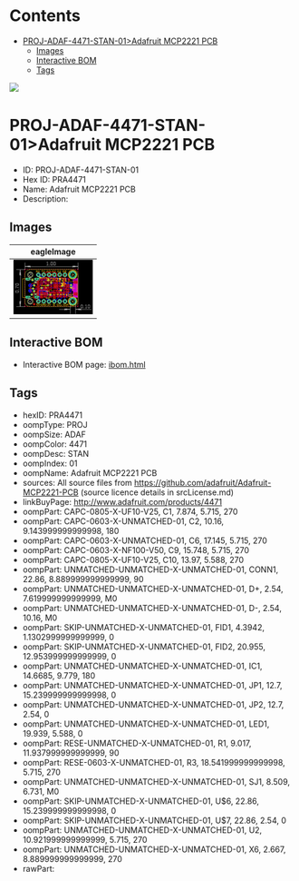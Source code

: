 



Contents
========

* [PROJ-ADAF-4471-STAN-01>Adafruit MCP2221 PCB](#proj-adaf-4471-stan-01adafruit-mcp2221-pcb)
	* [Images](#images)
	* [Interactive BOM](#interactive-bom)
	* [Tags](#tags)
  
![][im]
# PROJ-ADAF-4471-STAN-01>Adafruit MCP2221 PCB

- ID: PROJ-ADAF-4471-STAN-01
- Hex ID: PRA4471
- Name: Adafruit MCP2221 PCB
- Description: 

## Images
  
  

|eagleImage|
| :---: |
|[![eagleImage](eagleImage_140.png)](eagleImage_600.png)|

## Interactive BOM

- Interactive BOM page: [ibom.html](kicad/bom/ibom.html)

## Tags

- hexID: PRA4471
- oompType: PROJ
- oompSize: ADAF
- oompColor: 4471
- oompDesc: STAN
- oompIndex: 01
- oompName: Adafruit MCP2221 PCB
- sources: All source files from https://github.com/adafruit/Adafruit-MCP2221-PCB (source licence details in srcLicense.md)
- linkBuyPage: http://www.adafruit.com/products/4471
- oompPart: CAPC-0805-X-UF10-V25, C1, 7.874, 5.715, 270
- oompPart: CAPC-0603-X-UNMATCHED-01, C2, 10.16, 9.143999999999998, 180
- oompPart: CAPC-0603-X-UNMATCHED-01, C6, 17.145, 5.715, 270
- oompPart: CAPC-0603-X-NF100-V50, C9, 15.748, 5.715, 270
- oompPart: CAPC-0805-X-UF10-V25, C10, 13.97, 5.588, 270
- oompPart: UNMATCHED-UNMATCHED-X-UNMATCHED-01, CONN1, 22.86, 8.889999999999999, 90
- oompPart: UNMATCHED-UNMATCHED-X-UNMATCHED-01, D+, 2.54, 7.619999999999999, M0
- oompPart: UNMATCHED-UNMATCHED-X-UNMATCHED-01, D-, 2.54, 10.16, M0
- oompPart: SKIP-UNMATCHED-X-UNMATCHED-01, FID1, 4.3942, 1.1302999999999999, 0
- oompPart: SKIP-UNMATCHED-X-UNMATCHED-01, FID2, 20.955, 12.953999999999999, 0
- oompPart: UNMATCHED-UNMATCHED-X-UNMATCHED-01, IC1, 14.6685, 9.779, 180
- oompPart: UNMATCHED-UNMATCHED-X-UNMATCHED-01, JP1, 12.7, 15.239999999999998, 0
- oompPart: UNMATCHED-UNMATCHED-X-UNMATCHED-01, JP2, 12.7, 2.54, 0
- oompPart: UNMATCHED-UNMATCHED-X-UNMATCHED-01, LED1, 19.939, 5.588, 0
- oompPart: RESE-UNMATCHED-X-UNMATCHED-01, R1, 9.017, 11.937999999999999, 90
- oompPart: RESE-0603-X-UNMATCHED-01, R3, 18.541999999999998, 5.715, 270
- oompPart: UNMATCHED-UNMATCHED-X-UNMATCHED-01, SJ1, 8.509, 6.731, M0
- oompPart: SKIP-UNMATCHED-X-UNMATCHED-01, U$6, 22.86, 15.239999999999998, 0
- oompPart: SKIP-UNMATCHED-X-UNMATCHED-01, U$7, 22.86, 2.54, 0
- oompPart: UNMATCHED-UNMATCHED-X-UNMATCHED-01, U2, 10.921999999999999, 5.715, 270
- oompPart: UNMATCHED-UNMATCHED-X-UNMATCHED-01, X6, 2.667, 8.889999999999999, 270
- rawPart: 



[im]: eagleImage_450.png
